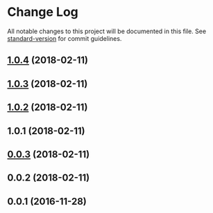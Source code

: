 # Change Log

All notable changes to this project will be documented in this file. See [standard-version](https://github.com/conventional-changelog/standard-version) for commit guidelines.

<a name="1.0.4"></a>
## [1.0.4](https://github.com/evarlik/evarlik-npm-api/compare/v1.0.3...v1.0.4) (2018-02-11)



<a name="1.0.3"></a>
## [1.0.3](https://github.com/evarlik/evarlik-npm-api/compare/v1.0.2...v1.0.3) (2018-02-11)



<a name="1.0.2"></a>
## [1.0.2](https://github.com/evarlik/evarlik-npm-api/compare/v1.0.1...v1.0.2) (2018-02-11)



<a name="1.0.1"></a>
## 1.0.1 (2018-02-11)



<a name="0.0.3"></a>
## [0.0.3](http://wittydeveloper/typescript-npm-module-bootstrap/compare/v0.0.2...v0.0.3) (2018-02-11)



<a name="0.0.2"></a>
## 0.0.2 (2018-02-11)



<a name="0.0.1"></a>
## 0.0.1 (2016-11-28)

